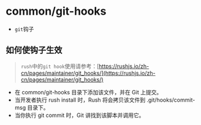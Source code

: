 # common/git-hooks

- `git`钩子

## 如何使钩子生效

> `rush`中的`git hook`使用请参考：[https://rushjs.io/zh-cn/pages/maintainer/git_hooks/](https://rushjs.io/zh-cn/pages/maintainer/git_hooks/)

- 在 common/git-hooks 目录下添加该文件，并在 Git 上提交。
- 当开发者执行 rush install 时，Rush 将会拷贝该文件到 .git/hooks/commit-msg 目录下。
- 当你执行 git commit 时，Git 讲找到该脚本并调用它。
